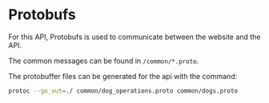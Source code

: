 # Protobufs

For this API, Protobufs is used to communicate between the website and the API.

The common messages can be found in `/common/*.proto`.

The protobuffer files can be generated for the api with the command:

```bash
protoc --go_out=./ common/dog_operations.proto common/dogs.proto
```
